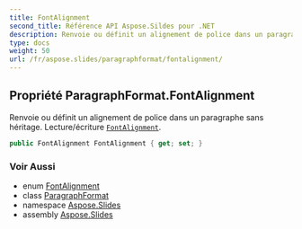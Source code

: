 ```yaml
---
title: FontAlignment
second_title: Référence API Aspose.Sildes pour .NET
description: Renvoie ou définit un alignement de police dans un paragraphe sans héritage. Lecture/écriture FontAlignmentaspose.slides/fontalignment.
type: docs
weight: 50
url: /fr/aspose.slides/paragraphformat/fontalignment/
---
```


## Propriété ParagraphFormat.FontAlignment

Renvoie ou définit un alignement de police dans un paragraphe sans héritage. Lecture/écriture [`FontAlignment`](../../fontalignment).

```csharp
public FontAlignment FontAlignment { get; set; }
```

### Voir Aussi

* enum [FontAlignment](../../fontalignment)
* class [ParagraphFormat](../../paragraphformat)
* namespace [Aspose.Slides](../../paragraphformat)
* assembly [Aspose.Slides](../../../)

<!-- NE PAS ÉDITER : généré par xmldocmd pour Aspose.Slides.dll -->